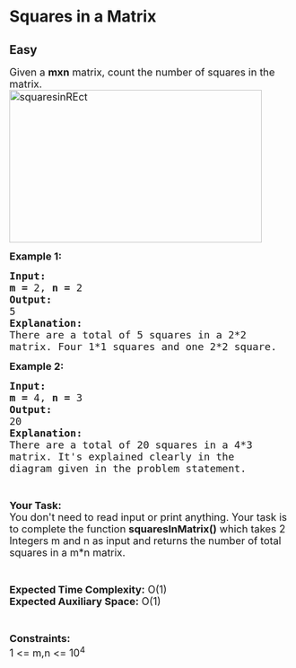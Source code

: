 # Squares in a Matrix
## Easy
<div class="problems_problem_content__Xm_eO"><p><span style="font-size:18px">Given a <strong>mxn</strong> matrix, count the number of squares in the matrix.<a href="http://d1hyf4ir1gqw6c.cloudfront.net//wp-content/uploads/squaresinREct.png"><img alt="squaresinREct" class="alignnone size-large wp-image-136206" src="http://d1hyf4ir1gqw6c.cloudfront.net//wp-content/uploads/squaresinREct-1024x621.png" style="height:272px; width:450px"></a> </span></p>

<p><span style="font-size:18px"><strong>Example 1:</strong></span></p>

<pre><span style="font-size:18px"><strong>Input:</strong></span>
<span style="font-size:18px"><strong>m = </strong>2, <strong>n = </strong>2</span>
<span style="font-size:18px"><strong>Output:</strong></span>
<span style="font-size:18px">5</span>
<span style="font-size:18px"><strong>Explanation:</strong></span>
<span style="font-size:18px">There are a total of 5 squares in a 2*2
matrix. Four 1*1 squares and one 2*2 square.</span></pre>

<p><span style="font-size:18px"><strong>Example 2:</strong></span></p>

<pre><span style="font-size:18px"><strong>Input:</strong></span>
<span style="font-size:18px"><strong>m = </strong>4, <strong>n = </strong>3</span>
<span style="font-size:18px"><strong>Output:</strong></span>
<span style="font-size:18px">20</span>
<span style="font-size:18px"><strong>Explanation:</strong></span>
<span style="font-size:18px">There are a total of 20 squares in a 4*3
matrix. It's explained clearly in the
diagram given in the problem statement.</span>
</pre>

<p>&nbsp;</p>

<p><span style="font-size:18px"><strong>Your Task:</strong><br>
You don't need to read input or print anything. Your task is to complete the function <strong>squaresInMatrix()</strong> which takes 2 Integers m and n as input and returns the number of total squares in a m*n matrix.</span></p>

<p>&nbsp;</p>

<p><span style="font-size:18px"><strong>Expected Time Complexity:</strong> O(1)<br>
<strong>Expected Auxiliary Space:</strong> O(1)</span></p>

<p>&nbsp;</p>

<p><span style="font-size:18px"><strong>Constraints:</strong></span><br>
<span style="font-size:18px">1 &lt;= m,n &lt;= 10<sup>4</sup></span></p>
</div>